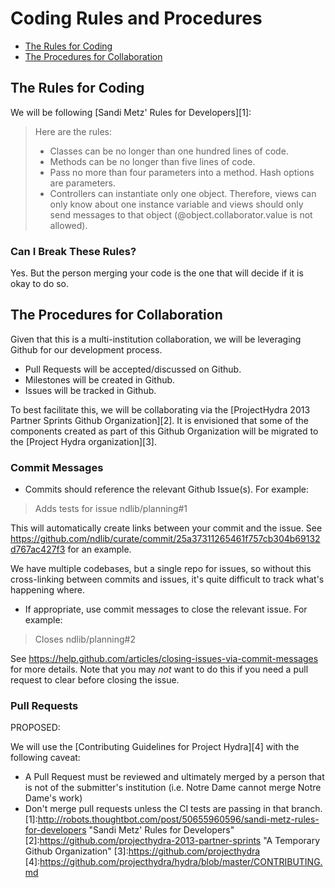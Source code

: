 # Coding Rules and Procedures

* [The Rules for Coding](#the-rules-for-code)
* [The Procedures for Collaboration](#the-procedures-for-collaboration)

## The Rules for Coding

We will be following [Sandi Metz' Rules for Developers][1]:

> Here are the rules:
>
> * Classes can be no longer than one hundred lines of code.
> * Methods can be no longer than five lines of code.
> * Pass no more than four parameters into a method. Hash options are parameters.
> * Controllers can instantiate only one object. Therefore, views can only know about one instance variable and views should only send messages to that object (@object.collaborator.value is not allowed).

### Can I Break These Rules?

Yes. But the person merging your code is the one that will decide if it is okay to do so.

## The Procedures for Collaboration

Given that this is a multi-institution collaboration, we will be leveraging Github for our development process.

* Pull Requests will be accepted/discussed on Github.
* Milestones will be created in Github.
* Issues will be tracked in Github.

To best facilitate this, we will be collaborating via the [ProjectHydra 2013 Partner Sprints Github Organization][2].
It is envisioned that some of the components created as part of this Github Organization will be migrated to the [Project Hydra organization][3].

### Commit Messages

* Commits should reference the relevant Github Issue(s). For example:

> Adds tests for issue ndlib/planning#1

This will automatically create links between your commit and the issue. 
See https://github.com/ndlib/curate/commit/25a37311265461f757cb304b69132d767ac427f3 for an example.

We have multiple codebases, but a single repo for issues, so without this cross-linking between 
commits and issues, it's quite difficult to track what's happening where.

* If appropriate, use commit messages to close the relevant issue. For example:

> Closes ndlib/planning#2

See https://help.github.com/articles/closing-issues-via-commit-messages for more details. 
Note that you may *not* want to do this if you need a pull request to clear before closing the issue.

### Pull Requests

PROPOSED:

We will use the [Contributing Guidelines for Project Hydra][4] with the following caveat:

* A Pull Request must be reviewed and ultimately merged by a person that is not of the submitter's institution (i.e. Notre Dame cannot merge Notre Dame's work)
* Don't merge pull requests unless the CI tests are passing in that branch.
[1]:http://robots.thoughtbot.com/post/50655960596/sandi-metz-rules-for-developers "Sandi Metz' Rules for Developers"
[2]:https://github.com/projecthydra-2013-partner-sprints "A Temporary Github Organization"
[3]:https://github.com/projecthydra
[4]:https://github.com/projecthydra/hydra/blob/master/CONTRIBUTING.md
